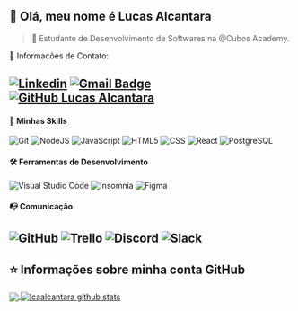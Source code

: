 ## 👋 Olá, meu nome é <strong>Lucas Alcantara</strong>
>🔭 Estudante de Desenvolvimento de Softwares na @Cubos Academy.

💬 Informações de Contato:

[![Linkedin](https://img.shields.io/badge/-LinkedIn-blue?style=flat-square&logo=Linkedin&logoColor=white&link=https://www.linkedin.com/in/lcaalcantara/)](https://www.linkedin.com/in/lcaalcantara/)
[![Gmail Badge](https://img.shields.io/badge/-lcaalcantara@gmail.com-006bed?style=flat-square&logo=Gmail&logoColor=white&link=mailto:lcaalcantara@gmail.com)](mailto:lcaalcantara@gmail.com)
[![GitHub Lucas Alcantara]( https://img.shields.io/github/followers/lcaalcantara?label=follow&style=social)](https://github.com/lcaalcantara/)
----
#### 🚀 Minhas Skills
![Git](https://img.shields.io/badge/-Git-333333?style=flat&logo=git)
![NodeJS](https://img.shields.io/badge/-NodeJS-333333?style=flat&logo=node.js)
![JavaScript](https://img.shields.io/badge/-JavaScript-333333?style=flat&logo=javascript)
![HTML5](https://img.shields.io/badge/-HTML5-333333?style=flat&logo=HTML5)
![CSS](https://img.shields.io/badge/-CSS-333333?style=flat&logo=CSS3&logoColor=1572B6)
![React](https://img.shields.io/badge/-React-333333?style=flat&logo=react)
![PostgreSQL](https://img.shields.io/badge/-PostgreSQL-333333?style=flat&logo=postgresql)

#### 🛠️ Ferramentas de Desenvolvimento
![Visual Studio Code](https://img.shields.io/badge/-Visual%20Studio%20Code-333333?style=flat&logo=visual-studio-code&logoColor=007ACC)
![Insomnia](https://img.shields.io/badge/-Insomnia-333333?style=flat&logo=insomnia)
![Figma](https://img.shields.io/badge/-Figma-333333?style=flat&logo=figma&logoColor=007ACC)

#### 📭 Comunicação
![GitHub](https://img.shields.io/badge/-GitHub-333333?style=flat&logo=github)
![Trello](https://img.shields.io/badge/-Trello-333333?style=flat&logo=trello&logoColor=007ACC)
![Discord](https://img.shields.io/badge/-Discord-333333?style=flat&logo=discord)
![Slack](https://img.shields.io/badge/-Slack-333333?style=flat&logo=slack)
----
## ⭐ Informações sobre minha conta GitHub
<a href="https://github.com/lcaalcantara">
  <img align="center" src="https://github-readme-stats.vercel.app/api/top-langs/?username=lcaalcantara&theme=dracula&hide_langs_below=1" />
</a>
<a href="https://github.com/lcaalcantara">
 <img align="center" src="https://github-readme-stats.vercel.app/api?username=lcaalcantara&show_icons=true&theme=dracula&line_height=27" alt="lcaalcantara github stats"/>
</a>
